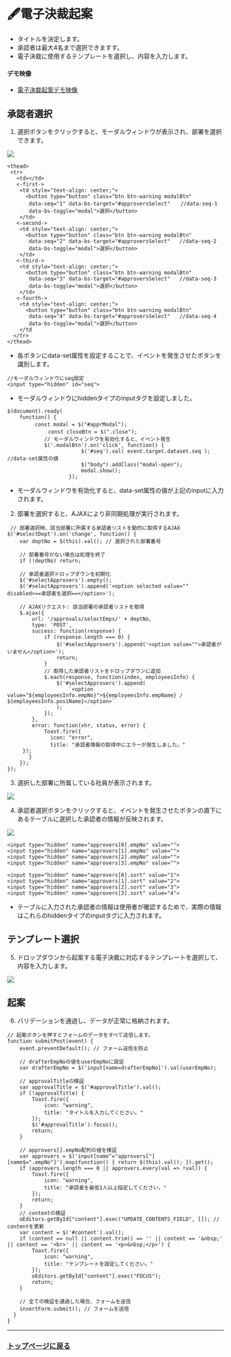 # 🖋電子決裁起案
- タイトルを決定します。
- 承認者は最大4名まで選択できますす。
- 電子決裁に使用するテンプレートを選択し、内容を入力します。

#### デモ映像

- <a href="https://youtu.be/dpTXWomP3uY">電子決裁起案デモ映像</a>

	
## 承認者選択
1. 選択ボタンをクリックすると、モーダルウィンドウが表示され、部署を選択できます。
  <img src="https://github.com/leewoosang-hub/CollaVore/blob/master/images/selecting_approver.png">
  
 ```
<thead>
  <tr>
    <td></td>
	<-first->
     <td style="text-align: center;">
       <button type="button" class="btn btn-warning modalBtn"
        data-seq="1" data-bs-target="#approversSelect"　　//data-seq-1
        data-bs-toggle="modal">選択</button>
     </td>
	<-second->			
     <td style="text-align: center;">
       <button type="button" class="btn btn-warning modalBtn"
        data-seq="2" data-bs-target="#approversSelect"   //data-seq-2
        data-bs-toggle="modal">選択</button>
     </td>
	<-third->		
     <td style="text-align: center;">
       <button type="button" class="btn btn-warning modalBtn"
        data-seq="3" data-bs-target="#approversSelect"   //data-seq-3
        data-bs-toggle="modal">選択</button>
     </td>
	<-fourth->
     <td style="text-align: center;">
       <button type="button" class="btn btn-warning modalBtn"
        data-seq="4" data-bs-target="#approversSelect"   //data-seq-4
        data-bs-toggle="modal">選択</button>
     </td
   </tr>
</thead>
 ```
- 各ボタンにdata-set属性を設定することで、イベントを発生させたボタンを識別します。
  

`````
//モーダルウィンドウにseq設定
<input type="hidden" id="seq">
`````

- モーダルウィンドウにhiddenタイプのinputタグを設定しました。

```
$(document).ready(
	function() {
	　　　const modal = $("#apprModal");
　　　　　　　　const closeBtn = $(".close");
			// モーダルウィンドウを有効化すると、イベント発生
			$('.modalBtn').on('click', function() {
				        $('#seq').val( event.target.dataset.seq ); //data-set属性の値
						$("body").addClass("modal-open");
						modal.show();
					});
```
- モーダルウィンドウを有効化すると、data-set属性の値が上記のinputに入力されます。


2. 部署を選択すると、AJAXにより非同期処理が実行されます。

```
 // 部署選択時、該当部署に所属する承認者リストを動的に取得するAJAX
$('#selectDept').on('change', function() {
    var deptNo = $(this).val(); // 選択された部署番号

    // 部署番号がない場合は処理を終了
    if (!deptNo) return;

    // 承認者選択ドロップダウンを初期化
    $('#selectApprovers').empty();
    $('#selectApprovers').append('<option selected value="" disabled>==承認者を選択==</option>');

    // AJAXリクエスト: 該当部署の承認者リストを取得
    $.ajax({
        url: '/approvals/selectEmps/' + deptNo,
        type: 'POST',
        success: function(response) {
            if (response.length === 0) {
                $('#selectApprovers').append('<option value="">承認者がいません</option>');
                return;
            }
            // 取得した承認者リストをドロップダウンに追加
            $.each(response, function(index, employeesInfo) {
                $('#selectApprovers').append(
                    `<option value="${employeesInfo.empNo}">${employeesInfo.empName} / ${employeesInfo.posiName}</option>`
                );
            });
        },
        error: function(xhr, status, error) {
			Toast.fire({
			  icon: "error",
			  title: "承認者情報の取得中にエラーが発生しました。"
	 });
       }
    });
}); 
```

3. 選択した部署に所属している社員が表示されます。
  <img src="https://github.com/leewoosang-hub/CollaVore/blob/master/images/approver.png">

4. 承認者選択ボタンをクリックすると、イベントを発生させたボタンの直下にあるテーブルに選択した承認者の情報が反映されます。
  <img src="https://github.com/leewoosang-hub/CollaVore/blob/master/images/selected_approvers.png">
  
````
<input type="hidden" name="approvers[0].empNo" value="">
<input type="hidden" name="approvers[1].empNo" value="">
<input type="hidden" name="approvers[2].empNo" value="">
<input type="hidden" name="approvers[3].empNo" value="">

<input type="hidden" name="approvers[0].sort" value="1">
<input type="hidden" name="approvers[1].sort" value="2">
<input type="hidden" name="approvers[2].sort" value="3">
<input type="hidden" name="approvers[3].sort" value="4">
````
- テーブルに入力された承認者の情報は使用者が確認するためで、実際の情報はこれらのhiddenタイプのinputタグに入力されます。
  


## テンプレート選択
5. ドロップダウンから起案する電子決裁に対応するテンプレートを選択して、内容を入力します。
  <img src="https://github.com/leewoosang-hub/CollaVore/blob/master/images/template.png">

## 起案
6. バリデーションを通過し、データが正常に格納されます。

```
// 起案ボタンを押すとフォームのデータをすべて送信します。
function submitPost(event) {
    event.preventDefault(); // フォーム送信を防止
    
    // drafterEmpNoの値をuserEmpNoに設定
    var drafterEmpNo = $('input[name=drafterEmpNo]').val(userEmpNo);

    // approvalTitleの検証
    var approvalTitle = $('#approvalTitle').val();
    if (!approvalTitle) {
        Toast.fire({
            icon: "warning",
            title: "タイトルを入力してください。"
        });
        $('#approvalTitle').focus();
        return;
    }

    // approvers[].empNo配列の値を検証
    var approvers = $('input[name^="approvers["][name$=".empNo"]').map(function() { return $(this).val(); }).get();
    if (approvers.length === 0 || approvers.every(val => !val)) {
        Toast.fire({
            icon: "warning",
            title: "承認者を最低1人以上指定してください。"
        });
        return;
    }
    // contentの検証
    oEditors.getById["content"].exec("UPDATE_CONTENTS_FIELD", []); // contentを更新
    var content = $('#content').val();
    if (content == null || content.trim() == '' || content == '&nbsp;' || content == '<br>' || content == '<p>&nbsp;</p>') {
        Toast.fire({
            icon: "warning",
            title: "テンプレートを設定してください。"
        });
        oEditors.getById["content"].exec("FOCUS");
        return;
    }

    // 全ての検証を通過した場合、フォームを送信
    insertForm.submit(); // フォームを送信
  }	
}
```
----
### <a href="https://github.com/leewoosang-hub/CollaVore">トップページに戻る
	
